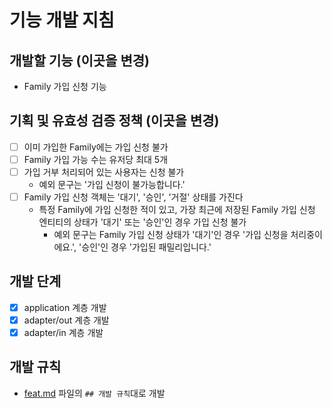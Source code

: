 # 기능 개발 지침

## 개발할 기능 (이곳을 변경)
- Family 가입 신청 기능

## 기획 및 유효성 검증 정책 (이곳을 변경)
- [ ] 이미 가입한 Family에는 가입 신청 불가
- [ ] Family 가입 가능 수는 유저당 최대 5개
- [ ] 가입 거부 처리되어 있는 사용자는 신청 불가
  - 예외 문구는 '가입 신청이 불가능합니다.'
- [ ] Family 가입 신청 객체는 '대기', '승인', '거절' 상태를 가진다
  - 특정 Family에 가입 신청한 적이 있고, 가장 최근에 저장된 Family 가입 신청 엔티티의 상태가 '대기' 또는 '승인'인 경우 가입 신청 불가
    - 예외 문구는 Family 가입 신청 상태가 '대기'인 경우 '가입 신청을 처리중이에요.', '승인'인 경우 '가입된 패밀리입니다.'


## 개발 단계
- [x] application 계층 개발
- [x] adapter/out 계층 개발
- [x] adapter/in 계층 개발

## 개발 규칙
- [feat.md](../feat.md) 파일의 `## 개발 규칙`대로 개발
